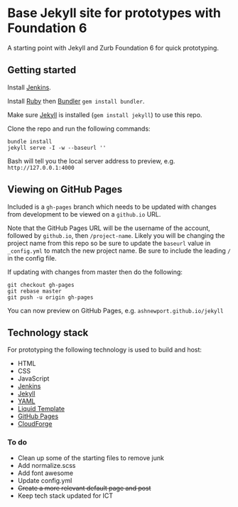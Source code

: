 # Base Jekyll site for prototypes with Foundation 6

A starting point with Jekyll and Zurb Foundation 6 for quick prototyping.

## Getting started

Install [Jenkins].

Install [Ruby] then [Bundler] `gem install bundler`.

Make sure [Jekyll] is installed (`gem install jekyll`) to use this repo.

Clone the repo and run the following commands:
```
bundle install
jekyll serve -I -w --baseurl ''
```

Bash will tell you the local server address to preview, e.g. `http://127.0.0.1:4000`

## Viewing on GitHub Pages

Included is a `gh-pages` branch which needs to be updated with changes from development to be viewed on a `github.io` URL.

Note that the GitHub Pages URL will be the username of the account, followed by `github.io`, then `/project-name`. Likely you will be changing the project name from this repo so be sure to update the `baseurl` value in `_config.yml` to match the new project name. Be sure to include the leading `/` in the config file.

If updating with changes from master then do the following:

```
git checkout gh-pages
git rebase master
git push -u origin gh-pages
```

You can now preview on GitHub Pages, e.g. `ashnewport.github.io/jekyll`

## Technology stack

For prototyping the following technology is used to build and host:

* HTML
* CSS
* JavaScript
* [Jenkins]
* [Jekyll]
* [YAML]
* [Liquid Template][liquid]
* [GitHub Pages][gh-pages]
* [CloudForge]

### To do

* Clean up some of the starting files to remove junk
* Add normalize.scss
* Add font awesome
* Update config.yml
* ~~Create a more relevant default page and post~~
* Keep tech stack updated for ICT


[jenkins]: <https://jenkins-ci.org/>
[ruby]: <https://www.ruby-lang.org/>
[bundler]: <http://bundler.io/>
[jekyll]: <http://jekyllrb.com/docs/installation/>
[yaml]: <http://www.yaml.org/>
[liquid]: <http://liquidmarkup.org/>
[gh-pages]: <https://pages.github.com/>
[cloudforge]: <http://www.cloudforge.com/>